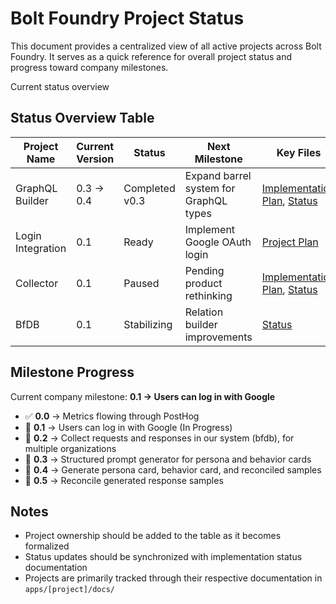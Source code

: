 # Bolt Foundry Project Status

This document provides a centralized view of all active projects across Bolt
Foundry. It serves as a quick reference for overall project status and progress
toward company milestones.

Current status overview

## Status Overview Table

| Project Name      | Current Version | Status         | Next Milestone                         | Key Files                                                                                                        | Owner   |
| ----------------- | --------------- | -------------- | -------------------------------------- | ---------------------------------------------------------------------------------------------------------------- | ------- |
| GraphQL Builder   | 0.3 → 0.4       | Completed v0.3 | Expand barrel system for GraphQL types | [Implementation Plan](/apps/bfDb/docs/0.3/implementation-plan.md), [Status](/apps/bfDb/docs/status.md)           | -       |
| Login Integration | 0.1             | Ready          | Implement Google OAuth login           | [Project Plan](/apps/boltFoundry/docs/login/project-plan.md)                                                     | Randall |
| Collector         | 0.1             | Paused         | Pending product rethinking             | [Implementation Plan](/apps/collector/docs/0.1/implementation-plan.md), [Status](/apps/collector/docs/status.md) | -       |
| BfDB              | 0.1             | Stabilizing    | Relation builder improvements          | [Status](/apps/bfDb/docs/backlog.md)                                                                             | -       |

## Milestone Progress

Current company milestone: **0.1 → Users can log in with Google**

- ✅ **0.0** → Metrics flowing through PostHog
- 🔄 **0.1** → Users can log in with Google (In Progress)
- 📅 **0.2** → Collect requests and responses in our system (bfdb), for multiple
  organizations
- 📅 **0.3** → Structured prompt generator for persona and behavior cards
- 📅 **0.4** → Generate persona card, behavior card, and reconciled samples
- 📅 **0.5** → Reconcile generated response samples

## Notes

- Project ownership should be added to the table as it becomes formalized
- Status updates should be synchronized with implementation status documentation
- Projects are primarily tracked through their respective documentation in
  `apps/[project]/docs/`
